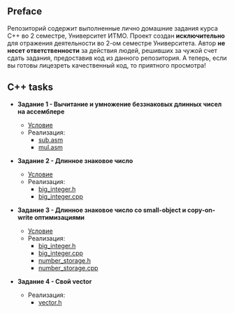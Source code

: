 ## Preface

Репозиторий содержит выполненные лично домашние задания курса C++ во 2 семестре, Университет ИТМО. Проект создан __исключительно__ для отражения деятельности во 2-ом семестре Университета. Автор __не несет ответственности__ за действия людей, решивших за чужой счет сдать задания, предоставив код из данного репозитория. А теперь, если вы готовы лицезреть качественный код, то приятного просмотра!

## C++ tasks

- __Задание 1 - Вычитание и умножение беззнаковых длинных чисел на ассемблере__
  - [Условие](https://sorokin.github.io/cpp-course/task-1.html)
  - Реализация: 
      - [sub.asm](https://github.com/aslastin/ITMO-Cpp-y2019-20/blob/master/asm/sub.asm) 
      - [mul.asm](https://github.com/aslastin/ITMO-Cpp-y2019-20/blob/master/asm/mul.asm)

- __Задание 2 - Длинное знаковое число__
  - [Условие](https://sorokin.github.io/cpp-course/task-2.html)
  - Реализация: 
      - [big_integer.h](https://github.com/aslastin/ITMO-Cpp-y2019-20/blob/master/bigint/big_integer.h)
      - [big_integer.cpp](https://github.com/aslastin/ITMO-Cpp-y2019-20/blob/master/bigint/big_integer.cpp)
  
- __Задание 3 - Длинное знаковое число со small-object и copy-on-write оптимизациями__
  - [Условие](https://sorokin.github.io/cpp-course/task-3.html)
  - Реализация: 
      - [big_integer.h](https://github.com/aslastin/ITMO-Cpp-y2019-20/blob/master/bigint-optimized/big_integer.h)
      - [big_integer.cpp](https://github.com/aslastin/ITMO-Cpp-y2019-20/blob/master/bigint-optimized/big_integer.cpp)  
      - [number_storage.h](https://github.com/aslastin/ITMO-Cpp-y2019-20/blob/master/bigint-optimized/number_storage.h)
      - [number_storage.cpp](https://github.com/aslastin/ITMO-Cpp-y2019-20/blob/master/bigint-optimized/number_storage.cpp)

- __Задание 4 - Свой vector__
  - Реализация:
    - [vector.h](https://github.com/aslastin/ITMO-Cpp-y2019-20/blob/master/vector/vector.h)
